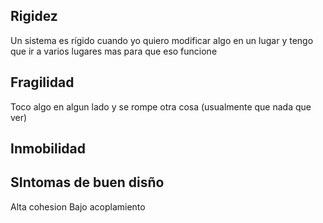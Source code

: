 ## Rigidez
Un sistema es rígido cuando yo quiero modificar algo en un lugar y tengo que ir a varios lugares mas para que eso funcione

## Fragilidad
Toco algo en algun lado y se rompe otra cosa (usualmente que nada que ver)

## Inmobilidad


## SIntomas de buen disño 
Alta cohesion
Bajo acoplamiento